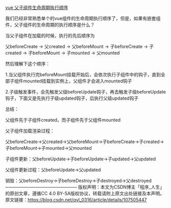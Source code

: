 [vue 父子组件生命周期执行顺序](https://blog.csdn.net/qyl_0316/article/details/107505447)

我们已经非常熟悉单个的vue组件的生命周期执行顺序了，但是，如果有嵌套组件，父子组件的生命周期的执行顺序是什么？

当父子组件在加载的时候，执行的先后顺序为

父beforeCreate -> 父created -> 父beforeMount -> 子beforeCreate -> 子created -> 子beforeMount -> 子mounted -> 父mounted

然后理解下这个顺序：

1.当父组件执行完beforeMount挂载开始后，会依次执行子组件中的钩子，直到全部子组件mounted挂载到实例上，父组件才会进入mounted钩子

2.子级触发事件，会先触发父级beforeUpdate钩子，再去触发子级beforeUpdate钩子，下面又是先执行子级updated钩子，后执行父级updated钩子

总结：

父组件先于子组件created，而子组件先于父组件mounted

父子组件加载渲染过程：

父beforeCreate->父created->父beforeMount->子beforeCreate->子created->子beforeMount->子mounted->父mounted

子组件更新：父beforeUpdate->子beforeUpdate->子updated->父updated

父组件更新过程：父beforeUpdate->父updated

销毁：父beforeDestroy->子beforeDestroy->子destroyed->父destroyed
————————————————
版权声明：本文为CSDN博主「程序_人生」的原创文章，遵循CC 4.0 BY-SA版权协议，转载请附上原文出处链接及本声明。
原文链接：https://blog.csdn.net/qyl_0316/article/details/107505447

